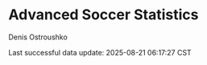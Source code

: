 # Advanced Soccer Statistics
Denis Ostroushko

<!-- gfm -->

Last successful data update: 2025-08-21 06:17:27 CST
